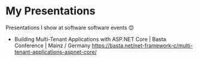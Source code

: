 # My Presentations
Presentations I show at software software events 😊

- Building Multi-Tenant Applications with ASP.NET Core | Basta Conference | Mainz / Germany
  https://basta.net/net-framework-c/multi-tenant-applications-aspnet-core/

